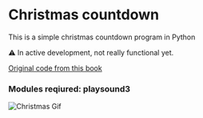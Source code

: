 # Christmas countdown
This is a simple christmas countdown program in Python

⚠️ In active development, not really functional yet.

[Original code from this book](https://www.dk.com/us/book/9781465461889-coding-projects-in-python/)

### Modules reqiured: playsound3

![Christmas Gif](https://media1.tenor.com/m/5e9NBaxeo34AAAAd/merry-xmas-merry-christmas.gif)